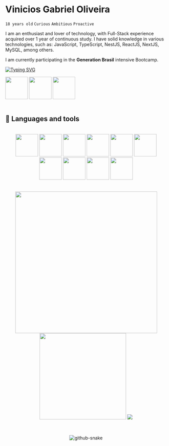 

<h1>Vinicios Gabriel Oliveira</h1>
  
  <code>18 years old</code>
  <code>Curious</code>
  <code>Ambitious</code>
  <code>Proactive</code>
  
  
<p>
 I am an enthusiast and lover of technology, with Full-Stack experience acquired over 1 year of continuous study.
 I have solid knowledge in various technologies, such as: JavaScript, TypeScript, NestJS, ReactJS, NextJS, MySQL, among others.

  I am currently participating in the <b>Generation Brasil</b> intensive Bootcamp.

</p>

  [![Typing SVG](https://readme-typing-svg.demolab.com?font=Fira-code-bold&pause=1000&color=5865F2&random=false&width=435&lines=Full-Stack+Developer&center=false&vCenter=false)](https://git.io/typing-svg)


<div align="left">
  <a href="https://www.linkedin.com/in/viniom/"><img width="70em" src="https://github.com/ViniOM/ViniOM/assets/73274632/d102d73b-0db6-45f4-8462-891f89e9e220" href="https://www.linkedin.com/in/viniom/"/></a>
  <a href="https://www.instagram.com/v1ni.kk/"><img width="70em" src="https://github.com/ViniOM/ViniOM/assets/73274632/fdcdac7b-0abe-42d6-ab0b-e5f49b30e28a"/></a>
  <a href="https://www.discord.com/user/@vinih4"><img width="70em" src="https://github.com/ViniOM/ViniOM/assets/73274632/04653d81-259d-4f4b-84bf-c12f022bc92f"/></a>

</div>

</br>


## 🧰 Languages ​​and tools

</br>
<div align="center">

<img width="70em" src="https://github.com/ViniOM/ViniOM/assets/73274632/559c6c47-7aa2-4181-ba62-a4ee9ea6c86c"/>
<img width="70em" src="https://github.com/ViniOM/ViniOM/assets/73274632/f21546fb-ccce-427b-9061-b1080535c3ce"/>
<img width="70em" src="https://github.com/ViniOM/ViniOM/assets/73274632/9d73e159-c4f9-449b-bddc-acc87892a65b"/>
<img width="70em" src="https://github.com/ViniOM/ViniOM/assets/73274632/d5b1a4cb-7b9a-4092-af6e-fa88b7a352bf"/>
<img width="70em" src="https://github.com/ViniOM/ViniOM/assets/73274632/83799379-3ec0-4cfa-8a4a-abefa8ea1e0b"/>
<img width="70em" src="https://github.com/ViniOM/ViniOM/assets/73274632/e1aa6d0a-ca67-4a25-bb79-1a42aa1dc64e"/>
<img width="70em" src="https://github.com/ViniOM/ViniOM/assets/73274632/13e0d631-f49e-4885-bc37-a6d001fc906b"/>
<img width="70em" src="https://github.com/ViniOM/ViniOM/assets/73274632/855c6559-b80d-4525-98a4-eb121d1782b5"/>
<img width="70em" src="https://github.com/ViniOM/ViniOM/assets/73274632/0e991b7a-76db-441a-8d5f-644116c29aeb"/>
<img width="70em" src="https://github.com/ViniOM/ViniOM/assets/73274632/1e8b3026-07be-4e0d-885e-48f5fdab0a89"/>

</div>

</br>

<div align="center">
</br>
<img width="443em" src="https://github-readme-stats.vercel.app/api?username=ViniOM&show_icons=true&theme=shadow_red&title_color=ffff&icon_color=5865F2&text_color=B4B2B2&border_color=5865F2&"/>
<img width="270em" src="https://github-readme-stats.vercel.app/api/top-langs/?username=ViniOM&hide=glsl,css&langs_count=3&theme=shadow_red&title_color=ffff&icon_color=5865F2&text_color=B4B2B2&border_color=5865F2&"/>
<img src="https://github-readme-stats.vercel.app/api/wakatime?username=manyh&theme=shadow_red&title_color=ffff&icon_color=5865F2&text_color=B4B2B2&border_color=5865F2&)](https://github.com/anuraghazra/github-readme-stats&layout=compact"/>

</div>
</br>


##

<div align="center">
  <picture>
  <source media="(prefers-color-scheme: dark)" srcset="github-snake-dark.svg" />
  <source media="(prefers-color-scheme: light)" srcset="github-snake.svg" />
  <img alt="github-snake" src="github-snake.svg" />
</picture>
</div>

